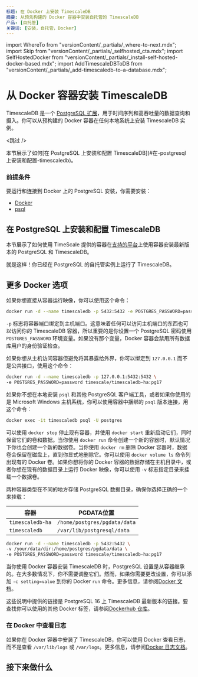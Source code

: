 ```yaml
---
标题: 在 Docker 上安装 TimescaleDB
摘要: 从预先构建的 Docker 容器中安装自托管的 TimescaleDB
产品: [自托管]
关键词: [安装，自托管，Docker]
---
```


import WhereTo from "versionContent/_partials/_where-to-next.mdx";
import Skip from "versionContent/_partials/_selfhosted_cta.mdx";
import SelfHostedDocker from "versionContent/_partials/_install-self-hosted-docker-based.mdx";
import AddTimescaleDBToDB from "versionContent/_partials/_add-timescaledb-to-a-database.mdx";

# 从 Docker 容器安装 TimescaleDB

TimescaleDB 是一个 [PostgreSQL 扩展](https://www.postgresql.org/docs/current/external-extensions.html)，用于时间序列和高吞吐量的数据查询和摄入。你可以从预构建的 Docker 容器在任何本地系统上安装 TimescaleDB 实例。

<跳过 />

本节展示了如何[在 PostgreSQL 上安装和配置 TimescaleDB](#在-postgresql 上安装和配置-timescaledb)。

### 前提条件

要运行和连接到 Docker 上的 PostgreSQL 安装，你需要安装：

- [Docker][docker-install]
- [psql][install-psql]

## 在 PostgreSQL 上安装和配置 TimescaleDB

本节展示了如何使用 TimeScale 提供的容器在[支持的平台](#支持的平台)上使用容器安装最新版本的 PostgreSQL 和 TimescaleDB。

<SelfHostedDocker />

就是这样！你已经在 PostgreSQL 的自托管实例上运行了 TimescaleDB。

## 更多 Docker 选项

如果你想直接从容器运行映像，你可以使用这个命令：

```bash
docker run -d --name timescaledb -p 5432:5432 -e POSTGRES_PASSWORD=password timescale/timescaledb-ha:pg17
```

`-p` 标志将容器端口绑定到主机端口。这意味着任何可以访问主机端口的东西也可以访问你的 TimescaleDB 容器，所以重要的是你设置一个 PostgreSQL 密码使用 `POSTGRES_PASSWORD` 环境变量。如果没有那个变量，Docker 容器会禁用所有数据库用户的身份验证检查。

如果你想从主机访问容器但避免将其暴露给外界，你可以绑定到 `127.0.0.1` 而不是公共接口，使用这个命令：

```bash
docker run -d --name timescaledb -p 127.0.0.1:5432:5432 \
-e POSTGRES_PASSWORD=password timescale/timescaledb-ha:pg17
```

如果你不想在本地安装 `psql` 和其他 PostgreSQL 客户端工具，或者如果你使用的是 Microsoft Windows 主机系统，你可以使用容器中捆绑的 `psql` 版本连接，用这个命令：

```bash
docker exec -it timescaledb psql -U postgres
```

可以使用 `docker stop` 停止现有容器，并使用 `docker start` 重新启动它们，同时保留它们的卷和数据。当你使用 `docker run` 命令创建一个新的容器时，默认情况下你也会创建一个新的数据卷。当你使用 `docker rm` 删除 Docker 容器时，数据卷会保留在磁盘上，直到你显式地删除它。你可以使用 `docker volume ls` 命令列出现有的 Docker 卷。如果你想将你的 Docker 容器的数据存储在主机目录中，或者你想在现有的数据目录上运行 Docker 映像，你可以使用 `-v` 标志指定目录来挂载一个数据卷。

<Highlight type="warning">
两种容器类型在不同的地方存储 PostgreSQL 数据目录，确保你选择正确的一个来挂载：

<!-- vale Vale.Terms = NO -->
|容器|PGDATA位置|
|-|-|
`timescaledb-ha`|`/home/postgres/pgdata/data`
`timescaledb`| `/var/lib/postgresql/data`
<!-- vale Vale.Terms = YES -->
</Highlight>

```bash
docker run -d --name timescaledb -p 5432:5432 \
-v /your/data/dir:/home/postgres/pgdata/data \
-e POSTGRES_PASSWORD=password timescale/timescaledb-ha:pg17
```

当你使用 Docker 容器安装 TimescaleDB 时，PostgreSQL 设置是从容器继承的。在大多数情况下，你不需要调整它们。然而，如果你需要更改设置，你可以添加 `-c setting=value` 到你的 Docker `run` 命令。更多信息，请参阅[Docker 文档][docker-postgres]。

这些说明中提供的链接是 PostgreSQL 16 上 TimescaleDB 最新版本的链接。要查找你可以使用的其他 Docker 标签，请参阅[Dockerhub 仓库][dockerhub]。

### 在 Docker 中查看日志

如果你在 Docker 容器中安装了 TimescaleDB，你可以使用 Docker 查看日志，而不是查看 `/var/lib/logs` 或 `/var/logs`。更多信息，请参阅[Docker 日志文档][docker-logs]。

## 接下来做什么

<WhereTo />

[alpine]: https://alpinelinux.org/  
[config]: /self-hosted/:currentVersion:/configuration/
[docker-install]: https://docs.docker.com/get-docker/  
[docker-postgres]: https://hub.docker.com/_/postgres  
[dockerhub]: https://hub.docker.com/r/timescale/timescaledb/tags?page=1&ordering=last_updated  
[install-psql]: https://www.timescale.com/blog/how-to-install-psql-on-mac-ubuntu-debian-windows/  
[ubuntu]: https://ubuntu.com  
[docker-logs]: https://docs.docker.com/config/containers/logging/  
[install-from-source]: /self-hosted/:currentVersion:/install/installation-source/
